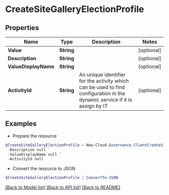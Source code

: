 # CreateSiteGalleryElectionProfile
## Properties

Name | Type | Description | Notes
------------ | ------------- | ------------- | -------------
**Value** | **String** |  | [optional] 
**Description** | **String** |  | [optional] 
**ValueDisplayName** | **String** |  | [optional] 
**ActivityId** | **String** | An unique identifier for the activity which can be used to find configuration in the dynamic service if it is assign by IT | [optional] 

## Examples

- Prepare the resource
```powershell
$CreateSiteGalleryElectionProfile = New-Cloud.Governance.ClientCreateSiteGalleryElectionProfile  -Value null `
 -Description null `
 -ValueDisplayName null `
 -ActivityId null
```

- Convert the resource to JSON
```powershell
$CreateSiteGalleryElectionProfile | ConvertTo-JSON
```

[[Back to Model list]](../README.md#documentation-for-models) [[Back to API list]](../README.md#documentation-for-api-endpoints) [[Back to README]](../README.md)

